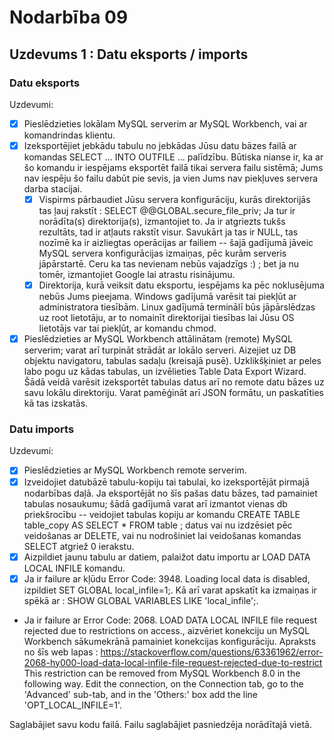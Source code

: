 # Nodarbība 09

## Uzdevums 1 : Datu eksports / imports

### Datu eksports

Uzdevumi: 
- [x] Pieslēdzieties lokālam MySQL serverim ar MySQL Workbench, vai ar komandrindas klientu.
- [x] Izeksportējiet jebkādu tabulu no jebkādas Jūsu datu bāzes failā ar komandas SELECT ... INTO OUTFILE ... palīdzību. Būtiska nianse ir, ka ar šo komandu ir iespējams eksportēt failā tikai servera failu sistēmā; Jums nav iespēju šo failu dabūt pie sevis, ja vien Jums nav piekļuves servera darba stacijai.
    - [x] Vispirms pārbaudiet Jūsu servera konfigurāciju, kurās direktorijās tas ļauj rakstīt : SELECT @@GLOBAL.secure_file_priv; Ja tur ir norādīta(s) direktorija(s), izmantojiet to. Ja ir atgriezts tukšs rezultāts, tad ir atļauts rakstīt visur. Savukārt ja tas ir NULL, tas nozīmē ka ir aizliegtas operācijas ar failiem -- šajā gadījumā jāveic MySQL servera konfigurācijas izmaiņas, pēc kurām serveris jāpārstartē. Ceru ka tas nevienam nebūs vajadzīgs :) ; bet ja nu tomēr, izmantojiet Google lai atrastu risinājumu.
    - [x] Direktorija, kurā veiksit datu eksportu, iespējams ka pēc noklusējuma nebūs Jums pieejama. Windows gadījumā varēsit tai piekļūt ar administratora tiesībām. Linux gadījumā terminālī būs jāpārslēdzas uz root lietotāju, ar to nomainīt direktorijai tiesības lai Jūsu OS lietotājs var tai piekļūt, ar komandu chmod.
- [x] Pieslēdzieties ar MySQL Workbench attālinātam (remote) MySQL serverim; varat arī turpināt strādāt ar lokālo serveri. Aizejiet uz DB objektu navigatoru, tabulas sadaļu (kreisajā pusē). Uzklikšķiniet ar peles labo pogu uz kādas tabulas, un izvēlieties Table Data Export Wizard. Šādā veidā varēsit izeksportēt tabulas datus arī no remote datu bāzes uz savu lokālu direktoriju. Varat pamēģināt arī JSON formātu, un paskatīties kā tas izskatās.
 
### Datu imports

Uzdevumi:
- [x] Pieslēdzieties ar MySQL Workbench remote serverim.
- [x] Izveidojiet datubāzē tabulu-kopiju tai tabulai, ko izeksportējāt pirmajā nodarbības daļā. Ja eksportējāt no šīs pašas datu bāzes, tad pamainiet tabulas nosaukumu; šādā gadījumā varat arī izmantot vienas db priekšrocību -- veidojiet tabulas kopiju ar komandu CREATE TABLE table_copy AS SELECT * FROM table ; datus vai nu izdzēsiet pēc veidošanas ar DELETE, vai nu nodrošiniet lai veidošanas komandas SELECT atgriež 0 ierakstu.
- [x] Aizpildiet jaunu tabulu ar datiem, palaižot datu importu ar LOAD DATA LOCAL INFILE komandu.
- [x] Ja ir failure ar kļūdu Error Code: 3948. Loading local data is disabled, izpildiet SET GLOBAL local_infile=1;. Kā arī varat apskatīt ka izmaiņas ir spēkā ar : SHOW GLOBAL VARIABLES LIKE 'local_infile';.
- Ja ir failure ar Error Code: 2068. LOAD DATA LOCAL INFILE file request rejected due to restrictions on access., aizvēriet konekciju un MySQL Workbench sākumekrānā pamainiet konekcijas konfigurāciju. Apraksts no šīs web lapas : https://stackoverflow.com/questions/63361962/error-2068-hy000-load-data-local-infile-file-request-rejected-due-to-restrict
This restriction can be removed from MySQL Workbench 8.0 in the following way. Edit the connection, on the Connection tab, go to the 'Advanced' sub-tab, and in the 'Others:' box add the line 'OPT_LOCAL_INFILE=1'.

Saglabājiet savu kodu failā. Failu saglabājiet pasniedzēja norādītajā vietā.
